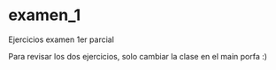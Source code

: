 # examen_1
Ejercicios examen 1er parcial

Para revisar los dos ejercicios, solo cambiar la clase en el main porfa :)
